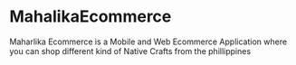 # MahalikaEcommerce
Maharlika Ecommerce is a Mobile and Web Ecommerce Application where you can shop different kind of Native Crafts from the phillippines
